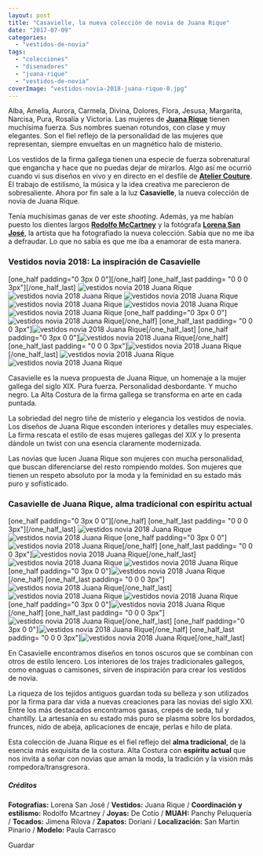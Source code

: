 ```yaml
---
layout: post
title: "Casavielle, la nueva colección de novia de Juana Rique"
date: "2017-07-09"
categories: 
  - "vestidos-de-novia"
tags: 
  - "colecciones"
  - "disenadores"
  - "juana-rique"
  - "vestidos-de-novia"
coverImage: "vestidos-novia-2018-juana-rique-0.jpg"
---
```


Alba, Amelia, Aurora, Carmela, Divina, Dolores, Flora, Jesusa, Margarita, Narcisa, Pura, Rosalía y Victoria. Las mujeres de [**Juana Rique**](http://juanarique.com/) tienen muchísima fuerza. Sus nombres suenan rotundos, con clase y muy elegantes. Son el fiel reflejo de la personalidad de las mujeres que representan, siempre envueltas en un magnético halo de misterio.

Los vestidos de la firma gallega tienen una especie de fuerza sobrenatural que engancha y hace que no puedas dejar de mirarlos. Algo así me ocurrió cuando vi sus diseños en vivo y en directo en el desfile de [**Atelier Couture**](https://petitpleasures.com/atelier-couture-2017-vestidos-de-novia/). El trabajo de estilismo, la música y la idea creativa me parecieron de sobresaliente. Ahora por fin sale a la luz **Casavielle**, la nueva colección de novia de Juana Rique.

Tenía muchísimas ganas de ver este _shooting_. Además, ya me habían puesto los dientes largos [**Rodolfo McCartney**](http://noquiero.es/) y la fotógrafa [**Lorena San José**](http://www.lorenasanjose.com/), la artista que ha fotografiado la nueva colección. Sabía que no me iba a defraudar. Lo que no sabía es que me iba a enamorar de esta manera.

### Vestidos novia 2018: La inspiración de Casavielle

\[one\_half padding="0 3px 0 0"\]\[/one\_half\] \[one\_half\_last padding= "0 0 0 3px"\]\[/one\_half\_last\] ![vestidos novia 2018 Juana Rique](/images/vestidos-novia-2018-juana-rique-1.jpg) ![vestidos novia 2018 Juana Rique](/images/vestidos-novia-2018-juana-rique-2.jpg) ![vestidos novia 2018 Juana Rique](/images/vestidos-novia-2018-juana-rique-3.jpg) ![vestidos novia 2018 Juana Rique](/images/vestidos-novia-2018-juana-rique-4.jpg) ![vestidos novia 2018 Juana Rique](/images/vestidos-novia-2018-juana-rique-5.jpg) ![vestidos novia 2018 Juana Rique](/images/vestidos-novia-2018-juana-rique-6.jpg) \[one\_half padding="0 3px 0 0"\]![vestidos novia 2018 Juana Rique](/images/vestidos-novia-2018-juana-rique-7.jpg)\[/one\_half\] \[one\_half\_last padding= "0 0 0 3px"\]![vestidos novia 2018 Juana Rique](/images/vestidos-novia-2018-juana-rique-8.jpg)\[/one\_half\_last\] \[one\_half padding="0 3px 0 0"\]![vestidos novia 2018 Juana Rique](/images/vestidos-novia-2018-juana-rique-9.jpg)\[/one\_half\] \[one\_half\_last padding= "0 0 0 3px"\]![vestidos novia 2018 Juana Rique](/images/vestidos-novia-2018-juana-rique-10.jpg)\[/one\_half\_last\] ![vestidos novia 2018 Juana Rique](/images/vestidos-novia-2018-juana-rique-11.jpg) ![vestidos novia 2018 Juana Rique](/images/vestidos-novia-2018-juana-rique-12.jpg)

Casavielle es la nueva propuesta de Juana Rique, un homenaje a la mujer gallega del siglo XIX. Pura fuerza. Personalidad desbordante. Y mucho negro. La Alta Costura de la firma gallega se transforma en arte en cada puntada.

La sobriedad del negro tiñe de misterio y elegancia los vestidos de novia. Los diseños de Juana Rique esconden interiores y detalles muy especiales. La firma rescata el estilo de esas mujeres gallegas del XIX y lo presenta dándole un twist con una esencia claramente modernizada.

Las novias que lucen Juana Rique son mujeres con mucha personalidad, que buscan diferenciarse del resto rompiendo moldes. Son mujeres que tienen un respeto absoluto por la moda y la feminidad en su estado más puro y sofisticado.

### Casavielle de Juana Rique, alma tradicional con espíritu actual

\[one\_half padding="0 3px 0 0"\]\[/one\_half\] \[one\_half\_last padding= "0 0 0 3px"\]\[/one\_half\_last\] ![vestidos novia 2018 Juana Rique](/images/vestidos-novia-2018-juana-rique-13.jpg) ![vestidos novia 2018 Juana Rique](/images/vestidos-novia-2018-juana-rique-14.jpg) \[one\_half padding="0 3px 0 0"\]![vestidos novia 2018 Juana Rique](/images/vestidos-novia-2018-juana-rique-15.jpg)\[/one\_half\] \[one\_half\_last padding= "0 0 0 3px"\]![vestidos novia 2018 Juana Rique](/images/vestidos-novia-2018-juana-rique-16.jpg)\[/one\_half\_last\] ![vestidos novia 2018 Juana Rique](/images/vestidos-novia-2018-juana-rique-17.jpg) ![vestidos novia 2018 Juana Rique](/images/vestidos-novia-2018-juana-rique-18.jpg) \[one\_half padding="0 3px 0 0"\]![vestidos novia 2018 Juana Rique](/images/vestidos-novia-2018-juana-rique-19.jpg)\[/one\_half\] \[one\_half\_last padding= "0 0 0 3px"\]![vestidos novia 2018 Juana Rique](/images/vestidos-novia-2018-juana-rique-20.jpg)\[/one\_half\_last\] ![vestidos novia 2018 Juana Rique](/images/vestidos-novia-2018-juana-rique-21.jpg) ![vestidos novia 2018 Juana Rique](/images/vestidos-novia-2018-juana-rique-22.jpg) \[one\_half padding="0 3px 0 0"\]![vestidos novia 2018 Juana Rique](/images/vestidos-novia-2018-juana-rique-23.jpg)\[/one\_half\] \[one\_half\_last padding= "0 0 0 3px"\]![vestidos novia 2018 Juana Rique](/images/vestidos-novia-2018-juana-rique-24.jpg)\[/one\_half\_last\] \[one\_half padding="0 3px 0 0"\]![vestidos novia 2018 Juana Rique](/images/vestidos-novia-2018-juana-rique-25.jpg)\[/one\_half\] \[one\_half\_last padding= "0 0 0 3px"\]![vestidos novia 2018 Juana Rique](/images/vestidos-novia-2018-juana-rique-26.jpg)\[/one\_half\_last\]

En Casavielle encontramos diseños en tonos oscuros que se combinan con otros de estilo lencero. Los interiores de los trajes tradicionales gallegos, como enaguas o camisones, sirven de inspiración para crear los vestidos de novia.

La riqueza de los tejidos antiguos guardan toda su belleza y son utilizados por la firma para dar vida a nuevas creaciones para las novias del siglo XXI. Entre los más destacados encontramos gasas, crepés de seda, tul y chantilly. La artesanía en su estado más puro se plasma sobre los bordados, frunces, nido de abeja, aplicaciones de encaje, perlas e hilo de plata.

Esta colección de Juana Rique es el fiel reflejo del **alma tradicional**, de la esencia más exquisita de la costura. Alta Costura con **espíritu actual** que nos invita a soñar con novias que aman la moda, la tradición y la visión más rompedora/transgresora.

##### Créditos

**Fotografías:** Lorena San José / **Vestidos:** Juana Rique / **Coordinación y estilismo:** Rodolfo Mcartney / **Joyas:** De Cotío / **MUAH:** Panchy Peluquería / **Tocados:** Jimena Rilova / **Zapatos:** Doriani / **Localización:** San Martin Pinario / **Modelo:** Paula Carrasco

Guardar

